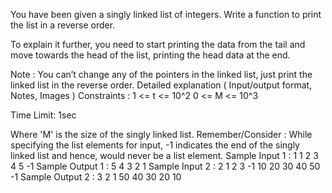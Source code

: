 You have been given a singly linked list of integers. Write a function to print the list in a reverse order.

To explain it further, you need to start printing the data from the tail and move towards the head of the list, printing the head data at the end.

Note :
You can’t change any of the pointers in the linked list, just print the linked list in the reverse order.
Detailed explanation ( Input/output format, Notes, Images )
 Constraints :
1 <= t <= 10^2
0 <= M <= 10^3


Time Limit: 1sec

Where 'M' is the size of the singly linked list.
Remember/Consider :
While specifying the list elements for input, -1 indicates the end of the singly linked list and hence, would never be a list element.
Sample Input 1 :
1
1 2 3 4 5 -1
Sample Output 1 :
5 4 3 2 1
Sample Input 2 :
2
1 2 3 -1
10 20 30 40 50 -1
Sample Output 2 :
3 2 1
50 40 30 20 10


